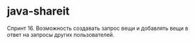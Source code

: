 # java-shareit

Спринт 16. Возможность создавать запрос вещи и добавлять вещи в ответ на запросы других пользователей.